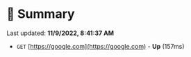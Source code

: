 # 📖 Summary
Last updated: **11/9/2022, 8:41:37 AM**

- `GET` [https://google.com](https://google.com) - **Up** (157ms)
